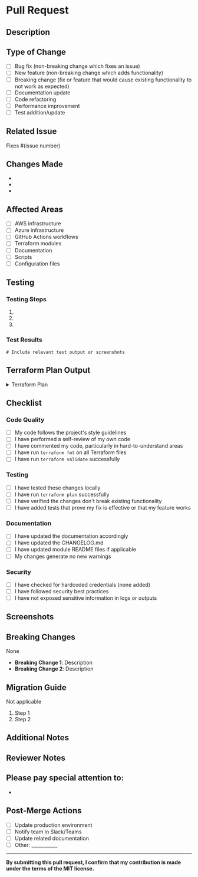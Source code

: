 # Pull Request

## Description
<!-- Provide a brief description of the changes -->

## Type of Change
<!-- Mark the relevant option with an "x" -->

- [ ] Bug fix (non-breaking change which fixes an issue)
- [ ] New feature (non-breaking change which adds functionality)
- [ ] Breaking change (fix or feature that would cause existing functionality to not work as expected)
- [ ] Documentation update
- [ ] Code refactoring
- [ ] Performance improvement
- [ ] Test addition/update

## Related Issue
<!-- Link to the issue this PR addresses -->
Fixes #(issue number)

## Changes Made
<!-- List the changes made in this PR -->

-
-
-

## Affected Areas
<!-- Mark all that apply -->

- [ ] AWS infrastructure
- [ ] Azure infrastructure
- [ ] GitHub Actions workflows
- [ ] Terraform modules
- [ ] Documentation
- [ ] Scripts
- [ ] Configuration files

## Testing
<!-- Describe the tests you ran to verify your changes -->

### Testing Steps
1.
2.
3.

### Test Results
```
# Include relevant test output or screenshots
```

## Terraform Plan Output
<!-- If applicable, include terraform plan output -->

<details>
<summary>Terraform Plan</summary>

```hcl
# Paste terraform plan output here
```

</details>

## Checklist
<!-- Ensure all items are completed before submitting -->

### Code Quality
- [ ] My code follows the project's style guidelines
- [ ] I have performed a self-review of my own code
- [ ] I have commented my code, particularly in hard-to-understand areas
- [ ] I have run `terraform fmt` on all Terraform files
- [ ] I have run `terraform validate` successfully

### Testing
- [ ] I have tested these changes locally
- [ ] I have run `terraform plan` successfully
- [ ] I have verified the changes don't break existing functionality
- [ ] I have added tests that prove my fix is effective or that my feature works

### Documentation
- [ ] I have updated the documentation accordingly
- [ ] I have updated the CHANGELOG.md
- [ ] I have updated module README files if applicable
- [ ] My changes generate no new warnings

### Security
- [ ] I have checked for hardcoded credentials (none added)
- [ ] I have followed security best practices
- [ ] I have not exposed sensitive information in logs or outputs

## Screenshots
<!-- If applicable, add screenshots to help explain your changes -->

## Breaking Changes
<!-- If this PR includes breaking changes, describe them here -->

None

<!-- OR -->

- **Breaking Change 1**: Description
- **Breaking Change 2**: Description

## Migration Guide
<!-- If breaking changes exist, provide migration steps -->

Not applicable

<!-- OR -->

1. Step 1
2. Step 2

## Additional Notes
<!-- Add any additional notes, context, or concerns -->

## Reviewer Notes
<!-- Specific areas you'd like reviewers to focus on -->

Please pay special attention to:
-
-

## Post-Merge Actions
<!-- List any actions that need to be taken after merging -->

- [ ] Update production environment
- [ ] Notify team in Slack/Teams
- [ ] Update related documentation
- [ ] Other: ___________

---

**By submitting this pull request, I confirm that my contribution is made under the terms of the MIT license.**
